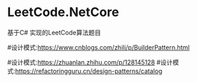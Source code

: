 # LeetCode.NetCore
基于C#  实现的LeetCode算法题目

#设计模式:https://www.cnblogs.com/zhili/p/BuilderPattern.html

#设计模式:https://zhuanlan.zhihu.com/p/128145128
#设计模式:https://refactoringguru.cn/design-patterns/catalog
